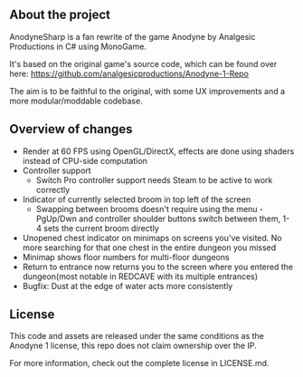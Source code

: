 About the project
-------------
AnodyneSharp is a fan rewrite of the game Anodyne by Analgesic Productions in C# using MonoGame.

It's based on the original game's source code, which can be found over here: https://github.com/analgesicproductions/Anodyne-1-Repo

The aim is to be faithful to the original, with some UX improvements and a more modular/moddable codebase.

Overview of changes
---------------

 - Render at 60 FPS using OpenGL/DirectX, effects are done using shaders instead of CPU-side computation
 - Controller support
   - Switch Pro controller support needs Steam to be active to work correctly
 - Indicator of currently selected broom in top left of the screen
   - Swapping between brooms doesn't require using the menu - PgUp/Dwn and controller shoulder buttons switch between them, 1-4 sets the current broom directly
 - Unopened chest indicator on minimaps on screens you've visited. No more searching for that one chest in the entire dungeon you missed
 - Minimap shows floor numbers for multi-floor dungeons
 - Return to entrance now returns you to the screen where you entered the dungeon(most notable in REDCAVE with its multiple entrances)
 - Bugfix: Dust at the edge of water acts more consistently


License
----
This code and assets are released under the same conditions as the Anodyne 1 license, this repo does not claim ownership over the IP.

For more information, check out the complete license in LICENSE.md.
